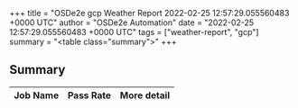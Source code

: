 +++
title = "OSDe2e gcp Weather Report 2022-02-25 12:57:29.055560483 +0000 UTC"
author = "OSDe2e Automation"
date = "2022-02-25 12:57:29.055560483 +0000 UTC"
tags = ["weather-report", "gcp"]
summary = "<table class=\"summary\"></table>"
+++
## Summary

| Job Name | Pass Rate | More detail |
|----------|-----------|-------------|




